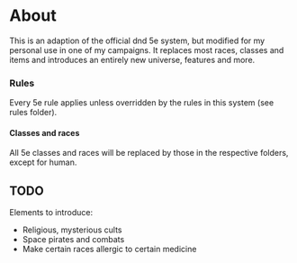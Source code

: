 # About

This is an adaption of the official dnd 5e system, but modified for my personal use in one of my campaigns. It replaces most races, classes and items and introduces an entirely new universe, features and more.

### Rules
Every 5e rule applies unless overridden by the rules in this system (see rules folder).

#### Classes and races
All 5e classes and races will be replaced by those in the respective folders, except for human.

## TODO
Elements to introduce:
- Religious, mysterious cults
- Space pirates and combats
- Make certain races allergic to certain medicine